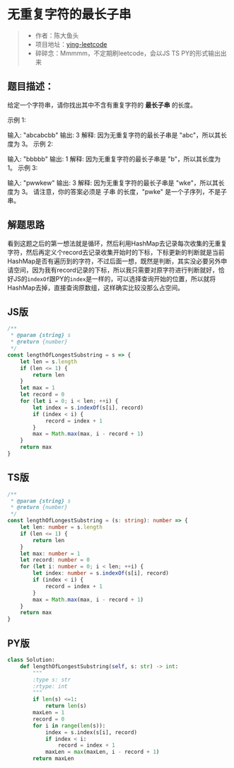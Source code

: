# 无重复字符的最长子串

>* 作者：陈大鱼头
>* 项目地址：[ying-leetcode](https://github.com/KRISACHAN/ying-leetcode)
>* 碎碎念：Mmmmm，不定期刷leetcode，会以JS TS PY的形式输出出来

## 题目描述：

给定一个字符串，请你找出其中不含有重复字符的 **最长子串** 的长度。

示例 1:

输入: "abcabcbb"
输出: 3 
解释: 因为无重复字符的最长子串是 "abc"，所以其长度为 3。
示例 2:

输入: "bbbbb"
输出: 1
解释: 因为无重复字符的最长子串是 "b"，所以其长度为 1。
示例 3:

输入: "pwwkew"
输出: 3
解释: 因为无重复字符的最长子串是 "wke"，所以其长度为 3。
     请注意，你的答案必须是 子串 的长度，"pwke" 是一个子序列，不是子串。

## 解题思路

看到这题之后的第一想法就是循环，然后利用HashMap去记录每次收集的无重复字符，然后再定义个record去记录收集开始时的下标，下标更新的判断就是当前HashMap是否有遍历到的字符，不过后面一想，既然是判断，其实没必要另外申请空间，因为我有record记录的下标，所以我只需要对原字符进行判断就好，恰好JS的`indexOf`跟PY的`index`是一样的，可以选择查询开始的位置，所以就将HashMap去掉，直接查询原数组，这样确实比较没那么占空间。

## JS版

```javascript
/**
 * @param {string} s
 * @return {number}
 */
const lengthOfLongestSubstring = s => {
    let len = s.length
    if (len <= 1) {
        return len
    }
    let max = 1
    let record = 0
    for (let i = 0; i < len; ++i) {
        let index = s.indexOf(s[i], record)
        if (index < i) {
            record = index + 1
        }
        max = Math.max(max, i - record + 1)
    }
    return max
}
```

## TS版

```typescript
/**
 * @param {string} s
 * @return {number}
 */
const lengthOfLongestSubstring = (s: string): number => {
    let len: number = s.length
    if (len <= 1) {
        return len
    }
    let max: number = 1
    let record: number = 0
    for (let i: number = 0; i < len; ++i) {
        let index: number = s.indexOf(s[i], record)
        if (index < i) {
            record = index + 1
        }
        max = Math.max(max, i - record + 1)
    }
    return max
}
```

## PY版

```python
class Solution:
    def lengthOfLongestSubstring(self, s: str) -> int:
        """
        :type s: str
        :rtype: int
        """
        if len(s) <=1:
            return len(s)
        maxLen = 1
        record = 0
        for i in range(len(s)):
            index = s.index(s[i], record)
            if index < i:
                record = index + 1
            maxLen = max(maxLen, i - record + 1)
        return maxLen
```



